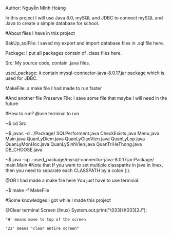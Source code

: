 Author: Nguyễn Minh Hoàng

In this project I will use Java 8.0, mySQL and JDBC to connect mySQL and Java to create a simple database for school.

#About files I have in this project

BakUp_sqlFile: I saved my export and import database files in .sql file here.

Package: I put all packages contain of .class files here.

Src: My source code, contain .java files.

used_package: it contain mysql-connector-java-8.0.17.jar package which is used for JDBC.

MakeFile: a make file I had made to run faster

#And another file
Preserve File: I save some file that maybe I will need in the future

#How to run? 
@use terminal to run

~$ cd Src

~$ javac -d ../Package/ SQLPerforment.java CheckExists.java Menu.java Main.java QuanLyDiem.java QuanLyGiaoVien.java QuanLyLop.java QuanLyMonHoc.java QuanLySinhVien.java QuanTriHeThong.java DB_CHOOSE.java

~$ java -cp .:used_package/mysql-connector-java-8.0.17.jar:Package/ main.Main
#Note that If you want to set multiple classpaths in java in linex, then you need to separate each CLASSPATH by a colon (:).

@OR I had made a make file here
You just have to use terminal:

~$ make -f MakeFile 

#Some knowledges I got while I made this project

@Clear terminal Screen (linux)
System.out.print("\033[H\033[2J");

    'H' means move to top of the screen

    '2J' means "clear entire screen"
